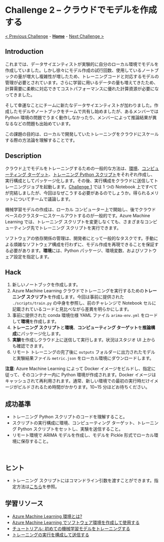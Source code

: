 # Challenge 2 – クラウドでモデルを作成する

[< Previous Challenge](./Challenge-01.md) - **[Home](./README.md)** - [Next Challenge >](./Challenge-03.md)

## Introduction
これまでは、データサイエンティストが実験的に自分のローカル環境でモデルを作成していました。しかし徐々にモデル作成の試行回数、使用しているノートブックの量が増大し複雑性が増したため、トレーニングコードと対応するモデルの管理が必要とされています。さらに学習に用いるデータの量も増えてきたため、計算需要に柔軟に対応できてコストパフォーマンスに優れた計算資源が必要になってきました。

そして幸運なことにチームに新たなデータサイエンティストが加わりました。作成したモデルやノートブックをチームで共有し始めましたが、あるメンバーでは Python 環境の問題でうまく動作しなかったり、メンバーによって推論結果が異なるなどの問題も出始めています。

この課題の目的は、ローカルで開発していたトレーニングをクラウドにスケールする際の方法論を理解することです。

## Description
クラウド上でモデルをトレーニングするための一般的な方法は、[環境](https://docs.microsoft.com/azure/machine-learning/concept-environments)、[コンピューティング ターゲット](https://docs.microsoft.com/azure/machine-learning/concept-compute-target)、[トレーニング Python スクリプト](https://docs.microsoft.com/azure/machine-learning/tutorial-1st-experiment-sdk-train#create-training-scripts)をそれぞれ作成し、実行構成としてパッケージ化します。その後、実行構成をクラウドに送信してトレーニングジョブを起動します。[Challenge 1](./Challenge-01.md) では 1 つの Notebook 上ですべてが完結しましたが、今回はなぜこうする必要があるのでしょうか。得られるメリットについてチームで議論します。

機械学習モデルの作成は、ローカル コンピューター上で開始し、後でクラウドベースのクラスターにスケールアウトするのが一般的です。Azure Machine Learning では、トレーニング スクリプトを変更しなくても、さまざまなコンピューティング先でトレーニング スクリプトを実行できます。

ソフトウェアの依存関係の管理は、開発者にとって一般的なタスクです。手動による煩雑なソフトウェア構成を行わずに、モデル作成を再現できることを保証する必要があります。**環境**には、Python パッケージ、環境変数、およびソフトウェア設定を指定します。

## Hack
1. 新しいノートブックを作成します。
1. Azure Machine Learning クラウドでトレーニングを実行するための**トレーニング スクリプト**を作成します。今回は事前に提供された `./scripts/train.py` の中身を参照し、前のチャレンジで Notebook セルに記載されているコードと見比べながら差異を明らかにします。
1. 事前に提供された conda 環境仕様 YAML ファイル `arima-env.yml` をロードして**環境**を作成します。
1. **トレーニング スクリプト**と**環境**、**コンピューティング ターゲット**を**推論構成**にパッケージ化します。
1. **実験**を作成しクラウド上に送信して実行します。状況はスタジオ UI 上からも確認できます。
1. リモート トレーニングの完了後に `outputs` フォルダーに出力されたモデルと実験結果ファイル `metric.json` をローカル環境にダウンロードします。

**注意**: Azure Machine Learning によって Docker イメージをビルドし、指定に従って、そのコンテナー内に Python 環境が作成されます。Docker イメージはキャッシュされて再利用されます。通常、新しい環境での最初の実行時だけイメージがビルドされるため時間がかかります。10~15 分ほどお待ちください。


## 成功基準
- トレーニング Python スクリプトのコードを理解すること。
- スクリプトの実行構成に環境、コンピューティング ターゲット、トレーニング Python スクリプトをセットし、実験を送信すること。
- リモート環境で ARIMA モデルを作成し、モデルを Pickle 形式でローカル環境に保存すること。

<br>

## ヒント
- トレーニング スクリプトにはコマンドライン引数を渡すことができます。指定方法は[こちら](https://azure.github.io/azureml-cheatsheets/ja/docs/cheatsheets/python/v1/script-run-config/)を参照。

## 学習リソース

 - [Azure Machine Learning 環境とは?](https://docs.microsoft.com/azure/machine-learning/concept-environments)
 - [Azure Machine Learning でソフトウェア環境を作成して使用する](https://docs.microsoft.com/azure/machine-learning/how-to-use-environments)
 - [チュートリアル: 初めての機械学習モデルをトレーニングする](https://docs.microsoft.com/azure/machine-learning/tutorial-1st-experiment-sdk-train)
 - [トレーニングの実行を構成して送信する](https://docs.microsoft.com/azure/machine-learning/how-to-set-up-training-targets)
 